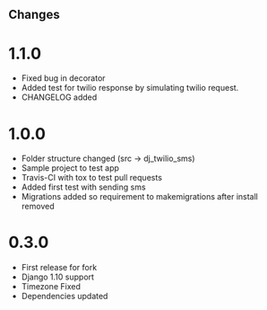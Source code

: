 Changes
-------

# 1.1.0

* Fixed bug in decorator
* Added test for twilio response by simulating twilio request.
* CHANGELOG added

# 1.0.0

* Folder structure changed (src -> dj_twilio_sms)
* Sample project to test app
* Travis-CI with tox to test pull requests
* Added first test with sending sms
* Migrations added so requirement to makemigrations after install removed

# 0.3.0

* First release for fork
* Django 1.10 support
* Timezone Fixed
* Dependencies updated
